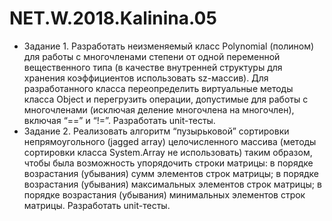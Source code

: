 # NET.W.2018.Kalinina.05
* Задание 1. Разработать неизменяемый класс Polynomial (полином) для работы с многочленами степени от одной переменной вещественного типа (в качестве внутренней структуры для хранения коэффициентов использовать sz-массив). Для разработанного класса переопределить виртуальные методы класса Object и перегрузить операции, допустимые для работы с многочленами (исключая деление многочлена на многочлен), включая “==” и “!=”. Разработать unit-тесты.
* Задание 2. Реализовать алгоритм “пузырьковой” сортировки непрямоугольного (jagged array) целочисленного массива (методы сортировки класса System.Array не использовать) таким образом, чтобы была возможность упорядочить строки матрицы: в порядке возрастания (убывания) сумм элементов строк матрицы; в порядке возрастания (убывания) максимальных элементов строк матрицы; в порядке возрастания (убывания) минимальных элементов строк матрицы. Разработать unit-тесты.
